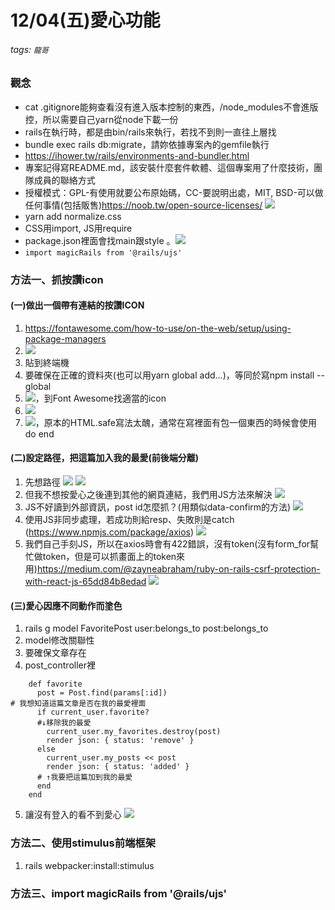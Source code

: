 # 12/04(五)愛心功能
###### tags: `龍哥`

### 觀念
* cat .gitignore能夠查看沒有進入版本控制的東西，/node_modules不會進版控，所以需要自己yarn從node下載一份
* rails在執行時，都是由bin/rails來執行，若找不到則一直往上層找
* bundle exec rails db:migrate，請妳依據專案內的gemfile執行
* https://ihower.tw/rails/environments-and-bundler.html
* 專案記得寫README.md，該安裝什麼套件軟體、這個專案用了什麼技術，團隊成員的聯絡方式
* 授權模式：GPL-有使用就要公布原始碼，CC-要說明出處，MIT, BSD-可以做任何事情(包括販售)https://noob.tw/open-source-licenses/
![](https://i.imgur.com/ex7NUr3.png)
* yarn add normalize.css
* CSS用import, JS用require
* package.json裡面會找main跟style 。![](https://i.imgur.com/4QlSEGN.png)
* `import magicRails from '@rails/ujs'`


### 方法一、抓按讚icon
#### (一)做出一個帶有連結的按讚ICON
1. https://fontawesome.com/how-to-use/on-the-web/setup/using-package-managers
2. ![](https://i.imgur.com/36LA9Ma.png)
3. 貼到終端機
4. 要確保在正確的資料夾(也可以用yarn global add...)，等同於寫npm install --global
5. ![](https://i.imgur.com/DdbZoA8.png)，到Font Awesome找適當的icon
6. ![](https://i.imgur.com/pDaaGvP.png)
7. ![](https://i.imgur.com/5Kth4G6.png)，原本的HTML.safe寫法太醜，通常在寫裡面有包一個東西的時候會使用do end

#### (二)設定路徑，把這篇加入我的最愛(前後端分離)
1. 先想路徑
![](https://i.imgur.com/LtXexUr.png)
![](https://i.imgur.com/3Yrbwbz.png)
2. 但我不想按愛心之後連到其他的網頁連結，我們用JS方法來解決
![](https://i.imgur.com/laMnWW3.png)
3. JS不好讀到外部資訊，post id怎麼抓？(用類似data-confirm的方法)
![](https://i.imgur.com/GGJB60l.png)
4. 使用JS非同步處理，若成功則給resp、失敗則是catch (https://www.npmjs.com/package/axios)
![](https://i.imgur.com/eTS2X0v.png)
5. 我們自己手刻JS，所以在axios時會有422錯誤，沒有token(沒有form_for幫忙做token，但是可以抓畫面上的token來用)https://medium.com/@zayneabraham/ruby-on-rails-csrf-protection-with-react-js-65dd84b8edad
![](https://i.imgur.com/tiiXKim.png)

#### (三)愛心因應不同動作而塗色
1. rails g model FavoritePost user:belongs_to post:belongs_to
2. model修改關聯性
3. 要確保文章存在
4. post_controller裡
```
    def favorite
      post = Post.find(params[:id])
# 我想知道這篇文章是否在我的最愛裡面
      if current_user.favorite?
      #↓移除我的最愛
        current_user.my_favorites.destroy(post)
        render json: { status: 'remove' }
      else
        current_user.my_posts << post
        render json: { status: 'added' }
      # ↑我要把這篇加到我的最愛
      end
    end
```
5. 讓沒有登入的看不到愛心
![](https://i.imgur.com/vLhMHXS.png)

### 方法二、使用stimulus前端框架
1. rails webpacker:install:stimulus

### 方法三、import magicRails from '@rails/ujs'


